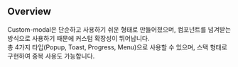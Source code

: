 ## Overview
Custom-modal은 단순하고 사용하기 쉬운 형태로 만들어졌으며, 컴포넌트를 넘겨받는 방식으로 사용하기 때문에 커스텀 확장성이 뛰어납니다.  
총 4가지 타입(Popup, Toast, Progress, Menu)으로 사용할 수 있으며, 스택 형태로 구현하여 중복 사용도 가능합니다.
